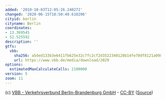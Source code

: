```yaml
---
added: '2010-10-03T12:05:26.240272'
changed: '2020-06-15T18:50:40.610206'
cityid: berlin
cityname: Berlin
coordinates:
- 13.369545
- 52.525592
description: ''
gtfs:
  vbb:
    sha256: a5ded133b3e6411fb625e32c7fc2cf2d3522340128b14fe70df8121a09825496
    url: https://www.vbb.de/media/download/2029
options:
  estimatedMaxCalculateCalls: 2100000
version: 5
zoom: 11
---
```


(c) [VBB - Verkehrsverbund Berlin-Brandenburg GmbH](http://www.vbb.de/de/index.html) - [CC-BY](http://creativecommons.org/licenses/by/3.0/de/) ([Source](https://daten.berlin.de/datensaetze/vbb-fahrplandaten-gtfs))

